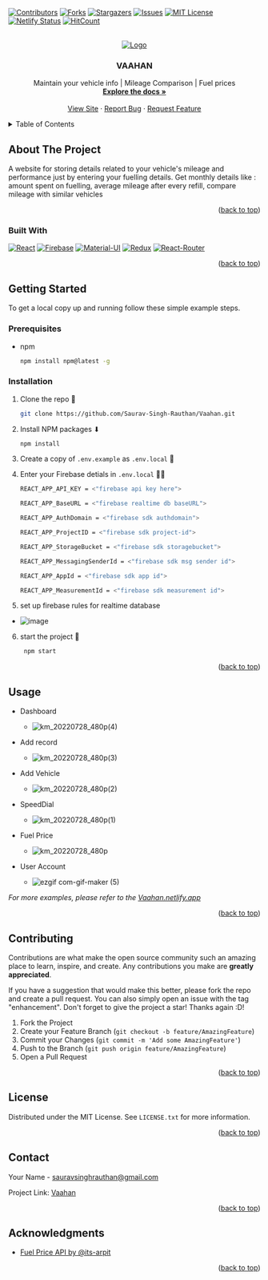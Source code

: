 <div id="top"></div>

[![Contributors][contributors-shield]][contributors-url]
[![Forks][forks-shield]][forks-url]
[![Stargazers][stars-shield]][stars-url]
[![Issues][issues-shield]][issues-url]
[![MIT License][license-shield]][license-url]
[![Netlify Status](https://api.netlify.com/api/v1/badges/a5fc05ff-75d2-4001-9b91-4ecda256e2d6/deploy-status)](https://app.netlify.com/sites/vaahan/deploys)
[![HitCount](https://hits.dwyl.com/Saurav-Singh-Rauthan/Vaahan.svg?style=flat-square)](http://hits.dwyl.com/Saurav-Singh-Rauthan/Vaahan)



<!-- PROJECT LOGO -->
<br />
<div align="center">
  <a href="https://github.com/Saurav-Singh-Rauthan/Vaahan">
    <img src="https://user-images.githubusercontent.com/54982868/181566817-9418f2e9-57ea-45ae-930a-41f7bf878f9b.png" alt="Logo" width="fit-content" height="fit-content">

  </a>

<h3 align="center">VAAHAN</h3>

  <p align="center">
    Maintain your vehicle info | Mileage Comparison | Fuel prices
    <br />
    <a href="https://github.com/Saurav-Singh-Rauthan/Vaahan"><strong>Explore the docs »</strong></a>
    <br />
    <br />
    <a href="https://vaahan.netlify.app/">View Site</a>
    ·
    <a href="https://github.com/Saurav-Singh-Rauthan/Vaahan/issues">Report Bug</a>
    ·
    <a href="https://github.com/Saurav-Singh-Rauthan/Vaahan/issues">Request Feature</a>
  </p>
</div>



<!-- TABLE OF CONTENTS -->
<details>
  <summary>Table of Contents</summary>
  <ol>
    <li>
      <a href="#about-the-project">About The Project</a>
      <ul>
        <li><a href="#built-with">Built With</a></li>
      </ul>
    </li>
    <li>
      <a href="#getting-started">Getting Started</a>
      <ul>
        <li><a href="#prerequisites">Prerequisites</a></li>
        <li><a href="#installation">Installation</a></li>
      </ul>
    </li>
    <li><a href="#usage">Usage</a></li>
    <li><a href="#contributing">Contributing</a></li>
    <li><a href="#license">License</a></li>
    <li><a href="#contact">Contact</a></li>
    <li><a href="#acknowledgments">Acknowledgments</a></li>
  </ol>
</details>



<!-- ABOUT THE PROJECT -->
## About The Project

A website for storing details related to your vehicle's mileage and performance just by entering your fuelling details. Get monthly details like : amount spent on fuelling, average mileage after every refill, compare mileage with similar vehicles

<p align="right">(<a href="#top">back to top</a>)</p>



### Built With

[![React][React.js]][React-url]
[![Firebase][Firebase]][Firebase-url]
[![Material-UI][Material-UI]][MaterialUI-url]
[![Redux][Redux]][Redux-url]
[![React-Router][React-Router]][ReactRouter-url]

<p align="right">(<a href="#top">back to top</a>)</p>



<!-- GETTING STARTED -->
## Getting Started

To get a local copy up and running follow these simple example steps.

### Prerequisites

* npm
  ```sh
  npm install npm@latest -g
  ```

### Installation

1. Clone the repo 📓 
   ```sh
   git clone https://github.com/Saurav-Singh-Rauthan/Vaahan.git
   ```
2. Install NPM packages ⬇ 
   ```sh
   npm install
   ```
3. Create a copy of `.env.example` as `.env.local` 🏃 
4. Enter your Firebase detials in `.env.local` 👨‍💻 
   
    ```sh
    REACT_APP_API_KEY = <"firebase api key here">
    ```
    ```sh
    REACT_APP_BaseURL = <"firebase realtime db baseURL">
    ```
    ```sh
    REACT_APP_AuthDomain = <"firebase sdk authdomain">
    ```
    ```sh
    REACT_APP_ProjectID = <"firebase sdk project-id">
    ```
    ```sh
    REACT_APP_StorageBucket = <"firebase sdk storagebucket">
    ```
    ```sh
    REACT_APP_MessagingSenderId = <"firebase sdk msg sender id">
    ```
    ```sh
    REACT_APP_AppId = <"firebase sdk app id">
    ```
    ```sh
    REACT_APP_MeasurementId = <"firebase sdk measurement id">
    ```
5. set up firebase rules for realtime database
  - ![image](https://user-images.githubusercontent.com/54982868/181607072-339dd791-2fee-49af-b8c4-7d08ba850168.png)

6. start the project 🚀 
   ```sh
    npm start
    ``` 

<p align="right">(<a href="#top">back to top</a>)</p>



<!-- USAGE EXAMPLES -->
## Usage

- Dashboard
  - ![km_20220728_480p(4)](https://user-images.githubusercontent.com/54982868/181569354-2e95d92a-92df-4a90-a63c-11e0607147cb.gif)

- Add record
  - ![km_20220728_480p(3)](https://user-images.githubusercontent.com/54982868/181569294-55079231-68fb-428c-b548-5311b20b09e7.gif)
  
- Add Vehicle
  - ![km_20220728_480p(2)](https://user-images.githubusercontent.com/54982868/181569249-0a4ebe7c-5a7a-43ee-8835-7cb0453eca70.gif)
  
- SpeedDial
  - ![km_20220728_480p(1)](https://user-images.githubusercontent.com/54982868/181569180-87dc8381-7423-4046-be05-4a5d48b70d38.gif)

- Fuel Price
  - ![km_20220728_480p](https://user-images.githubusercontent.com/54982868/181569506-d2f36781-0f2f-4fff-95e1-5180de33ad65.gif)

- User Account
  - ![ezgif com-gif-maker (5)](https://user-images.githubusercontent.com/54982868/181570653-3c9fded5-3d75-4882-a401-ccf0af195bf3.gif)

_For more examples, please refer to the [Vaahan.netlify.app](https://vaahan.netlify.app)_

<p align="right">(<a href="#top">back to top</a>)</p>


<!-- CONTRIBUTING -->
## Contributing

Contributions are what make the open source community such an amazing place to learn, inspire, and create. Any contributions you make are **greatly appreciated**.

If you have a suggestion that would make this better, please fork the repo and create a pull request. You can also simply open an issue with the tag "enhancement".
Don't forget to give the project a star! Thanks again :D!

1. Fork the Project
2. Create your Feature Branch (`git checkout -b feature/AmazingFeature`)
3. Commit your Changes (`git commit -m 'Add some AmazingFeature'`)
4. Push to the Branch (`git push origin feature/AmazingFeature`)
5. Open a Pull Request

<p align="right">(<a href="#top">back to top</a>)</p>



<!-- LICENSE -->
## License

Distributed under the MIT License. See `LICENSE.txt` for more information.

<p align="right">(<a href="#top">back to top</a>)</p>



<!-- CONTACT -->
## Contact

Your Name - sauravsinghrauthan@gmail.com

Project Link: [Vaahan](https://github.com/Saurav-Singh-Rauthan/Vaahan)

<p align="right">(<a href="#top">back to top</a>)</p>



<!-- ACKNOWLEDGMENTS -->
## Acknowledgments

* [Fuel Price API by @its-arpit](https://github.com/its-arpit/fuel_price_api_india)

<p align="right">(<a href="#top">back to top</a>)</p>



<!-- MARKDOWN LINKS & IMAGES -->
<!-- https://www.markdownguide.org/basic-syntax/#reference-style-links -->
[contributors-shield]: https://img.shields.io/github/contributors/Saurav-Singh-Rauthan/Vaahan.svg?style=for-the-badge
[contributors-url]: https://github.com/Saurav-Singh-Rauthan/Vaahan/graphs/contributors
[forks-shield]: https://img.shields.io/github/forks/Saurav-Singh-Rauthan/Vaahan.svg?style=for-the-badge
[forks-url]: https://github.com/Saurav-Singh-Rauthan/Vaahan/network/members
[stars-shield]: https://img.shields.io/github/stars/Saurav-Singh-Rauthan/Vaahan.svg?style=for-the-badge
[stars-url]: https://github.com/Saurav-Singh-Rauthan/Vaahan/stargazers
[issues-shield]: https://img.shields.io/github/issues/Saurav-Singh-Rauthan/Vaahan.svg?style=for-the-badge
[issues-url]: https://github.com/Saurav-Singh-Rauthan/Vaahan/issues
[license-shield]: https://img.shields.io/github/license/Saurav-Singh-Rauthan/Vaahan.svg?style=for-the-badge
[license-url]: https://github.com/Saurav-Singh-Rauthan/Vaahan/blob/master/LICENSE.txt
[linkedin-shield]: https://img.shields.io/badge/-LinkedIn-black.svg?style=for-the-badge&logo=linkedin&colorB=555
[linkedin-url]: https://linkedin.com/in/linkedin_username
[product-screenshot]: images/screenshot.png
[Firebase]: https://img.shields.io/badge/-firebase-20232A?logo=firebase&style=for-the-badge
[Firebase-url]: https://firebase.google.com/
[React.js]: https://img.shields.io/badge/React-20232A?style=for-the-badge&logo=react&logoColor=61DAFB
[React-url]: https://reactjs.org/
[Material-UI]: https://img.shields.io/badge/-MUI-20232A?logo=MUI&style=for-the-badge
[MaterialUI-url]: https://mui.com/
[Redux]: https://img.shields.io/badge/-Redux-20232A?logo=Redux&style=for-the-badge
[Redux-url]: https://redux.js.org/
[React-router]: https://img.shields.io/badge/-React%20Router-20232A?logo=React-Router&style=for-the-badge
[ReactRouter-url]: https://reactrouter.com/

<!--Badge creator https://img.shields.io/badge/-Redux-20232A?logo=Redux&style=for-the-badge -->

